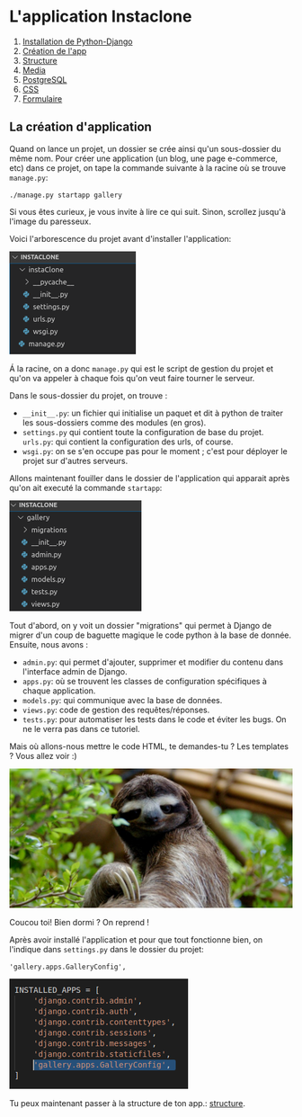 # L'application Instaclone

1. [Installation de Python-Django](README.md)
2. [Création de l'app](instaclone/creationappli.md)
3. [Structure](instaclone/structure.md)
4. [Media](instaclone/media.md)
5. [PostgreSQL](postgresql.md)
6. [CSS](instaclone/css.md)
7. [Formulaire](instaclone/formulaire.md)
   

## La création d'application

Quand on lance un projet, un dossier se crée ainsi qu'un sous-dossier du même nom. Pour créer une application (un blog, une page e-commerce, etc) dans ce projet, on tape la commande suivante à la racine où se trouve `manage.py`:

    ./manage.py startapp gallery


Si vous êtes curieux, je vous invite à lire ce qui suit. Sinon, scrollez jusqu'à l'image du paresseux. 

Voici l'arborescence du projet avant d'installer l'application:

![arborescence de base](img/arborescence.png)



Á la racine, on a donc `manage.py` qui est le script de gestion du projet et qu'on va appeler à chaque fois qu'on veut faire tourner le serveur. 

Dans le sous-dossier du projet, on trouve :
-  `__init__.py`: un fichier qui initialise un paquet et dit à python de traiter les sous-dossiers comme des modules (en gros). 
- `settings.py` qui contient toute la configuration de base du projet.
`urls.py`:  qui contient la configuration des urls, of course.
- `wsgi.py`: on se s'en occupe pas pour le moment ; c'est pour déployer le projet sur d'autres serveurs.

Allons maintenant fouiller dans le dossier de l'application qui apparait après qu'on ait executé la commande `startapp`: 

![arborescence de l'application](img/appliarbo.png)

Tout d'abord, on y voit un dossier "migrations" qui permet à Django de migrer d'un coup de baguette magique le code python à la base de donnée. Ensuite, nous avons :

 - `admin.py`: qui permet d'ajouter, supprimer et modifier du contenu dans l'interface admin de Django. 
 - `apps.py`: où se trouvent les classes de configuration spécifiques à chaque application.
 - `models.py`: qui communique avec la base de données.
 - `views.py`: code de gestion des requêtes/réponses.
 - `tests.py`: pour automatiser les tests dans le code et éviter les bugs. On ne le verra pas dans ce tutoriel. 
 
 Mais où allons-nous mettre le code HTML, te demandes-tu ? Les templates ? Vous allez voir :) 

![image du paresseux](img/paresseux.jpg)

Coucou toi! Bien dormi ? On reprend ! 


Après avoir installé l'application et pour que tout fonctionne bien, on l'indique dans `settings.py` dans le dossier du projet:

    'gallery.apps.GalleryConfig', 

!['installed apps'](img/installedapps.png)

Tu peux maintenant passer à la structure de ton app.: [structure](instaclone/structure.md).
